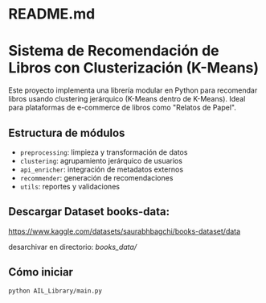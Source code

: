 # README.md
# Sistema de Recomendación de Libros con Clusterización (K-Means)

Este proyecto implementa una librería modular en Python para recomendar libros usando clustering jerárquico (K-Means dentro de K-Means). Ideal para plataformas de e-commerce de libros como "Relatos de Papel".

## Estructura de módulos
- `preprocessing`: limpieza y transformación de datos
- `clustering`: agrupamiento jerárquico de usuarios
- `api_enricher`: integración de metadatos externos
- `recommender`: generación de recomendaciones
- `utils`: reportes y validaciones

## Descargar Dataset books-data:
https://www.kaggle.com/datasets/saurabhbagchi/books-dataset/data

desarchivar en directorio: *books_data/*

## Cómo iniciar
```bash
python AIL_Library/main.py
```

